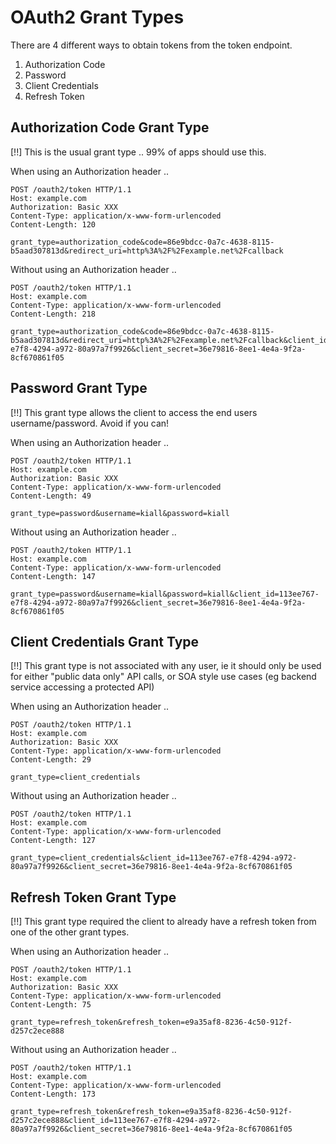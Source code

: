 # OAuth2 Grant Types

There are 4 different ways to obtain tokens from the token endpoint.

1. Authorization Code
2. Password
3. Client Credentials
4. Refresh Token

## Authorization Code Grant Type

[!!] This is the usual grant type .. 99% of apps should use this.

When using an Authorization header ..

    POST /oauth2/token HTTP/1.1
    Host: example.com
    Authorization: Basic XXX
    Content-Type: application/x-www-form-urlencoded
    Content-Length: 120

    grant_type=authorization_code&code=86e9bdcc-0a7c-4638-8115-b5aad307813d&redirect_uri=http%3A%2F%2Fexample.net%2Fcallback

Without using an Authorization header ..

    POST /oauth2/token HTTP/1.1
    Host: example.com
    Content-Type: application/x-www-form-urlencoded
    Content-Length: 218

    grant_type=authorization_code&code=86e9bdcc-0a7c-4638-8115-b5aad307813d&redirect_uri=http%3A%2F%2Fexample.net%2Fcallback&client_id=113ee767-e7f8-4294-a972-80a97a7f9926&client_secret=36e79816-8ee1-4e4a-9f2a-8cf670861f05


## Password Grant Type

[!!] This grant type allows the client to access the end users username/password. Avoid if you can!

When using an Authorization header ..

    POST /oauth2/token HTTP/1.1
    Host: example.com
    Authorization: Basic XXX
    Content-Type: application/x-www-form-urlencoded
    Content-Length: 49

    grant_type=password&username=kiall&password=kiall

Without using an Authorization header ..

    POST /oauth2/token HTTP/1.1
    Host: example.com
    Content-Type: application/x-www-form-urlencoded
    Content-Length: 147

    grant_type=password&username=kiall&password=kiall&client_id=113ee767-e7f8-4294-a972-80a97a7f9926&client_secret=36e79816-8ee1-4e4a-9f2a-8cf670861f05

## Client Credentials Grant Type

[!!] This grant type is not associated with any user, ie it should only be used for either "public data only" API calls, or SOA style use cases (eg backend service accessing a protected API)

When using an Authorization header ..

    POST /oauth2/token HTTP/1.1
    Host: example.com
    Authorization: Basic XXX
    Content-Type: application/x-www-form-urlencoded
    Content-Length: 29

    grant_type=client_credentials

Without using an Authorization header ..

    POST /oauth2/token HTTP/1.1
    Host: example.com
    Content-Type: application/x-www-form-urlencoded
    Content-Length: 127

    grant_type=client_credentials&client_id=113ee767-e7f8-4294-a972-80a97a7f9926&client_secret=36e79816-8ee1-4e4a-9f2a-8cf670861f05

## Refresh Token Grant Type

[!!] This grant type required the client to already have a refresh token from one of the other grant types.

When using an Authorization header ..

    POST /oauth2/token HTTP/1.1
    Host: example.com
    Authorization: Basic XXX
    Content-Type: application/x-www-form-urlencoded
    Content-Length: 75

    grant_type=refresh_token&refresh_token=e9a35af8-8236-4c50-912f-d257c2ece888

Without using an Authorization header ..

    POST /oauth2/token HTTP/1.1
    Host: example.com
    Content-Type: application/x-www-form-urlencoded
    Content-Length: 173

    grant_type=refresh_token&refresh_token=e9a35af8-8236-4c50-912f-d257c2ece888&client_id=113ee767-e7f8-4294-a972-80a97a7f9926&client_secret=36e79816-8ee1-4e4a-9f2a-8cf670861f05
